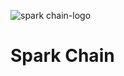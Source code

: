 ![spark chain-logo](https://user-images.githubusercontent.com/5803001/36074160-24ab0f9c-0f77-11e8-93db-d31c955e73f1.png)

# Spark Chain

